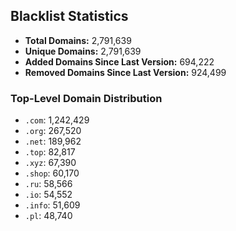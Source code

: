 ## Blacklist Statistics

- **Total Domains:** 2,791,639
- **Unique Domains:** 2,791,639
- **Added Domains Since Last Version:** 694,222
- **Removed Domains Since Last Version:** 924,499

### Top-Level Domain Distribution

-  `.com`: 1,242,429
-  `.org`: 267,520
-  `.net`: 189,962
-  `.top`: 82,817
-  `.xyz`: 67,390
-  `.shop`: 60,170
-  `.ru`: 58,566
-  `.io`: 54,552
-  `.info`: 51,609
-  `.pl`: 48,740
